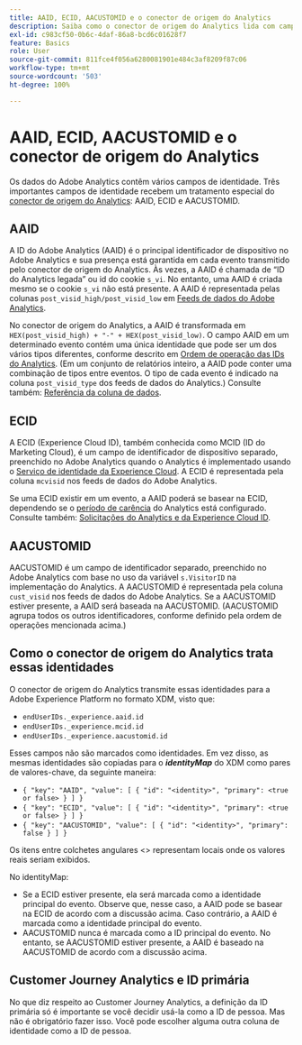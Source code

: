 ```yaml
---
title: AAID, ECID, AACUSTOMID e o conector de origem do Analytics
description: Saiba como o conector de origem do Analytics lida com campos de identidade do Adobe Analytics.
exl-id: c983cf50-0b6c-4daf-86a8-bcd6c01628f7
feature: Basics
role: User
source-git-commit: 811fce4f056a6280081901e484c3af8209f87c06
workflow-type: tm+mt
source-wordcount: '503'
ht-degree: 100%

---
```


# AAID, ECID, AACUSTOMID e o conector de origem do Analytics

Os dados do Adobe Analytics contêm vários campos de identidade. Três importantes campos de identidade recebem um tratamento especial do [conector de origem do Analytics](https://experienceleague.adobe.com/docs/experience-platform/sources/ui-tutorials/create/adobe-applications/analytics.html?lang=pt-BR): AAID, ECID e AACUSTOMID.

## AAID

A ID do Adobe Analytics (AAID) é o principal identificador de dispositivo no Adobe Analytics e sua presença está garantida em cada evento transmitido pelo conector de origem do Analytics. Às vezes, a AAID é chamada de “ID do Analytics legada” ou id do cookie `s_vi`. No entanto, uma AAID é criada mesmo se o cookie `s_vi` não está presente. A AAID é representada pelas colunas `post_visid_high/post_visid_low` em [Feeds de dados do Adobe Analytics](https://experienceleague.adobe.com/docs/analytics/export/analytics-data-feed/data-feed-contents/datafeeds-reference.html?lang=pt-BR#columns%2C-descriptions%2C-and-data-types).

No conector de origem do Analytics, a AAID é transformada em `HEX(post_visid_high) + "-" + HEX(post_visid_low)`. O campo AAID em um determinado evento contém uma única identidade que pode ser um dos vários tipos diferentes, conforme descrito em [Ordem de operação das IDs do Analytics](https://experienceleague.adobe.com/docs/id-service/using/reference/analytics-reference/analytics-order-of-operations.html?lang=pt-BR%5B%5D). (Em um conjunto de relatórios inteiro, a AAID pode conter uma combinação de tipos entre eventos. O tipo de cada evento é indicado na coluna `post_visid_type` dos feeds de dados do Analytics.) Consulte também: [Referência da coluna de dados](https://experienceleague.adobe.com/docs/analytics/export/analytics-data-feed/data-feed-contents/datafeeds-reference.html?lang=pt-BR).

## ECID

A ECID (Experience Cloud ID), também conhecida como MCID (ID do Marketing Cloud), é um campo de identificador de dispositivo separado, preenchido no Adobe Analytics quando o Analytics é implementado usando o [Serviço de identidade da Experience Cloud](https://experienceleague.adobe.com/docs/id-service/using/implementation/setup-analytics.html?lang=pt-BR). A ECID é representada pela coluna `mcvisid` nos feeds de dados do Adobe Analytics.

Se uma ECID existir em um evento, a AAID poderá se basear na ECID, dependendo se o [período de carência](https://experienceleague.adobe.com/docs/id-service/using/reference/analytics-reference/grace-period.html?lang=pt-BR) do Analytics está configurado. Consulte também: [Solicitações do Analytics e da Experience Cloud ID](https://experienceleague.adobe.com/docs/id-service/using/reference/analytics-reference/legacy-analytics.html?lang=pt-BR).

## AACUSTOMID

AACUSTOMID é um campo de identificador separado, preenchido no Adobe Analytics com base no uso da variável `s.VisitorID` na implementação do Analytics. A AACUSTOMID é representada pela coluna `cust_visid` nos feeds de dados do Adobe Analytics. Se a AACUSTOMID estiver presente, a AAID será baseada na AACUSTOMID. (AACUSTOMID agrupa todos os outros identificadores, conforme definido pela ordem de operações mencionada acima.)

## Como o conector de origem do Analytics trata essas identidades

O conector de origem do Analytics transmite essas identidades para a Adobe Experience Platform no formato XDM, visto que:

* `endUserIDs._experience.aaid.id`
* `endUserIDs._experience.mcid.id`
* `endUserIDs._experience.aacustomid.id`

Esses campos não são marcados como identidades. Em vez disso, as mesmas identidades são copiadas para o **_identityMap_** do XDM como pares de valores-chave, da seguinte maneira:

* `{ "key": "AAID", "value": [ { "id": "<identity>", "primary": <true or false> } ] }`
* `{ "key": "ECID", "value": [ { "id": "<identity>", "primary": <true or false> } ] }`
* `{ "key": "AACUSTOMID", "value": [ { "id": "<identity>", "primary": false } ] }`

Os itens entre colchetes angulares &lt;> representam locais onde os valores reais seriam exibidos.

No identityMap:

* Se a ECID estiver presente, ela será marcada como a identidade principal do evento. Observe que, nesse caso, a AAID pode se basear na ECID de acordo com a discussão acima.
Caso contrário, a AAID é marcada como a identidade principal do evento.
* AACUSTOMID nunca é marcada como a ID principal do evento. No entanto, se AACUSTOMID estiver presente, a AAID é baseado na AACUSTOMID de acordo com a discussão acima.

## Customer Journey Analytics e ID primária

No que diz respeito ao Customer Journey Analytics, a definição da ID primária só é importante se você decidir usá-la como a ID de pessoa. Mas não é obrigatório fazer isso. Você pode escolher alguma outra coluna de identidade como a ID de pessoa.
